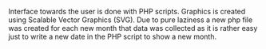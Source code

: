 Interface towards the user is done with PHP scripts. Graphics is created using Scalable Vector Graphics (SVG). 
Due to pure laziness a new php file was created for each new month that data was collected as it is rather easy 
just to write a new date in the PHP script to show a new month.
